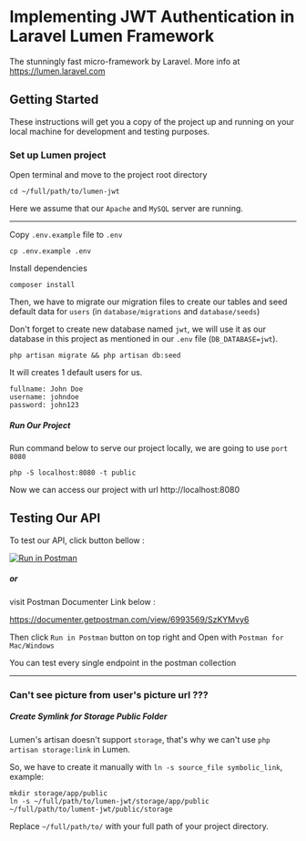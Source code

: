 # Implementing JWT Authentication in Laravel Lumen Framework #
The stunningly fast micro-framework by Laravel. More info at https://lumen.laravel.com

## Getting Started
These instructions will get you a copy of the project up and running on your local machine for development and testing purposes.

### Set up Lumen project

Open terminal and move to the project root directory
```
cd ~/full/path/to/lumen-jwt
```

Here we assume that our `Apache` and `MySQL` server are running.

---

Copy `.env.example` file to `.env`
```
cp .env.example .env
```

Install dependencies
```
composer install
```

Then, we have to migrate our migration files to create our tables and seed default data for `users`
(in `database/migrations` and `database/seeds`)

Don't forget to create new database named `jwt`, we will use it as our database in this project as mentioned in our `.env` file (`DB_DATABASE=jwt`).
```
php artisan migrate && php artisan db:seed
```
It will creates 1 default users for us.
```
fullname: John Doe
username: johndoe
password: john123
```

##### Run Our Project
Run command below to serve our project locally, we are going to use `port 8080`
```
php -S localhost:8080 -t public
```
Now we can access our project with url http://localhost:8080


## Testing Our API
To test our API, click button bellow : 

[![Run in Postman](https://run.pstmn.io/button.svg)](https://app.getpostman.com/run-collection/9a089a056ead81ecd383)

##### or
visit Postman Documenter Link below :

https://documenter.getpostman.com/view/6993569/SzKYMvy6

Then click `Run in Postman` button on top right and Open with `Postman for Mac/Windows`

You can test every single endpoint in the postman collection

---

### Can't see picture from user's picture url ???
##### Create Symlink for Storage Public Folder
Lumen's artisan doesn't support `storage`, that's why we can't use `php artisan storage:link` in Lumen.

So, we have to create it manually with `ln -s source_file symbolic_link`, example:
```
mkdir storage/app/public
ln -s ~/full/path/to/lumen-jwt/storage/app/public ~/full/path/to/lument-jwt/public/storage
```
Replace `~/full/path/to/` with your full path of your project directory.
